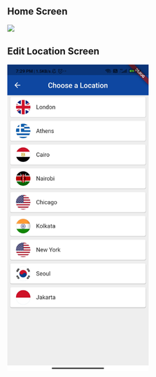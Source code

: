 ## Home Screen

<img src="https://images.unsplash.com/photo-1617335875629-51c0f3a99607?ixid=MnwxMjA3fDB8MHxwaG90by1wYWdlfHx8fGVufDB8fHx8&ixlib=rb-1.2.1&auto=format&fit=crop&w=967&q=80" height="700"/>

## Edit Location Screen

<img src="images/choose-location-screen.jpg" height="700"/>

